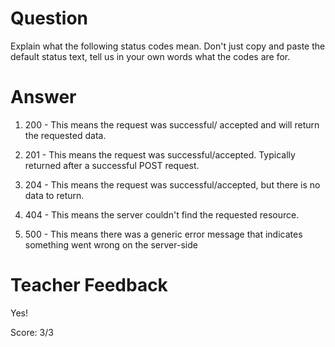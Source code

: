 # Question
Explain what the following status codes mean. Don't just copy and paste the default status text, tell us in your own words what the codes are for.

# Answer

1. 200 - This means the request was successful/ accepted and will return the requested data. 

2. 201 - This means the request was successful/accepted. Typically returned after a successful POST request. 

3. 204 - This means the request was successful/accepted, but there is no data to return. 

4. 404 - This means the server couldn't find the requested resource.  

5. 500 - This means there was a generic error message that indicates something went wrong on the server-side

# Teacher Feedback

Yes!

Score: 3/3